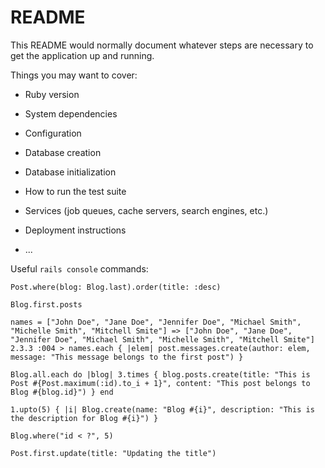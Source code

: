 # README

This README would normally document whatever steps are necessary to get the
application up and running.

Things you may want to cover:

* Ruby version

* System dependencies

* Configuration

* Database creation

* Database initialization

* How to run the test suite

* Services (job queues, cache servers, search engines, etc.)

* Deployment instructions

* ...


Useful `rails console` commands:

`Post.where(blog: Blog.last).order(title: :desc)`

`Blog.first.posts`

`names = ["John Doe", "Jane Doe", "Jennifer Doe", "Michael Smith", "Michelle Smith", "Mitchell Smite"]
 => ["John Doe", "Jane Doe", "Jennifer Doe", "Michael Smith", "Michelle Smith", "Mitchell Smite"]
2.3.3 :004 > names.each { |elem| post.messages.create(author: elem, message: "This message belongs to the first post") }`

`Blog.all.each do |blog| 3.times { blog.posts.create(title: "This is Post #{Post.maximum(:id).to_i + 1}", content: "This post belongs to Blog #{blog.id}") } end`

`1.upto(5) { |i| Blog.create(name: "Blog #{i}", description: "This is the description for Blog #{i}") }`

`Blog.where("id < ?", 5)`

`Post.first.update(title: "Updating the title")`
